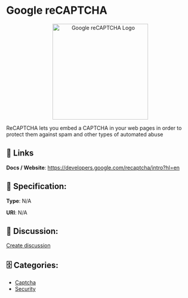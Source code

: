 # Google reCAPTCHA
<p align="center">
    <img width="256" src="https://raw.githubusercontent.com/apis-list/apis-list/main/apis/google-recaptcha/logo_256x256.png" alt="Google reCAPTCHA Logo"/>
</p>

ReCAPTCHA lets you embed a CAPTCHA in your web pages in order to protect them against spam and other types of automated abuse

##  🔗 Links
**Docs / Website**: https://developers.google.com/recaptcha/intro?hl=en

## 🧬 Specification:
**Type**: N/A

**URI**: N/A

## 💬 Discussion:
[Create discussion](https://github.com/apis-list/apis-list/discussions/new)

## 🗄️ Categories:
- [Captcha](https://github.com/apis-list/apis-list#captcha)
- [Security](https://github.com/apis-list/apis-list#security)



